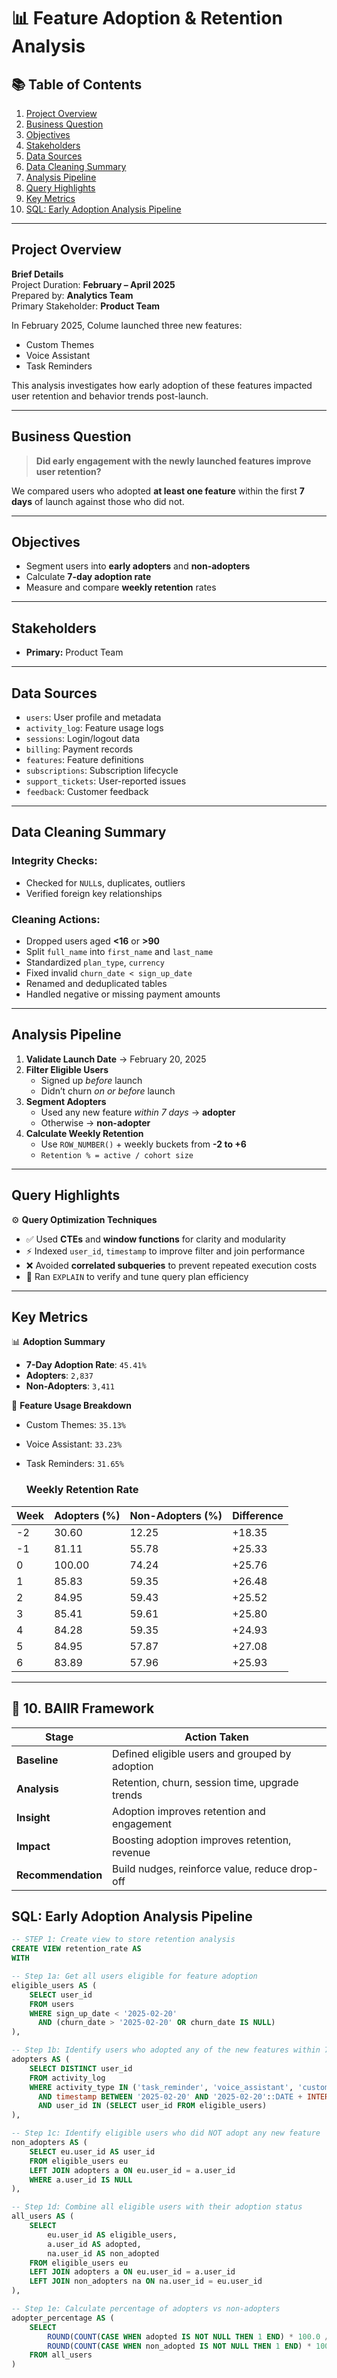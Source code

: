 # 📊 Feature Adoption & Retention Analysis

## 📚 Table of Contents
1. [Project Overview](#project-overview)
2. [Business Question](#business-question)
3. [Objectives](#objectives)
4. [Stakeholders](#stakeholders)
5. [Data Sources](#data-sources)
6. [Data Cleaning Summary](#data-cleaning-summary)
7. [Analysis Pipeline](#analysis-pipeline)
8. [Query Highlights](#query-highlights)
9. [Key Metrics](#key-metrics)
10. [SQL: Early Adoption Analysis Pipeline](#sql-early-adoption-analysis-pipeline)

---

## Project Overview

**Brief Details**  
Project Duration: **February – April 2025**  
Prepared by: **Analytics Team**  
Primary Stakeholder: **Product Team**

In February 2025, Colume launched three new features:
- Custom Themes  
- Voice Assistant  
- Task Reminders

This analysis investigates how early adoption of these features impacted user retention and behavior trends post-launch.

---

## Business Question

> **Did early engagement with the newly launched features improve user retention?**

We compared users who adopted **at least one feature** within the first **7 days** of launch against those who did not.

---

## Objectives

- Segment users into **early adopters** and **non-adopters**  
- Calculate **7-day adoption rate**  
- Measure and compare **weekly retention** rates  

---

## Stakeholders

- **Primary:** Product Team  

---

## Data Sources

- `users`: User profile and metadata  
- `activity_log`: Feature usage logs  
- `sessions`: Login/logout data  
- `billing`: Payment records  
- `features`: Feature definitions  
- `subscriptions`: Subscription lifecycle  
- `support_tickets`: User-reported issues  
- `feedback`: Customer feedback  

---

## Data Cleaning Summary

### Integrity Checks:
- Checked for `NULL`s, duplicates, outliers  
- Verified foreign key relationships  

### Cleaning Actions:
- Dropped users aged **<16** or **>90**  
- Split `full_name` into `first_name` and `last_name`  
- Standardized `plan_type`, `currency`  
- Fixed invalid `churn_date < sign_up_date`  
- Renamed and deduplicated tables  
- Handled negative or missing payment amounts  

---

## Analysis Pipeline

1. **Validate Launch Date** → February 20, 2025  
2. **Filter Eligible Users**
   - Signed up *before* launch  
   - Didn’t churn *on or before* launch  
3. **Segment Adopters**
   - Used any new feature *within 7 days* → **adopter**  
   - Otherwise → **non-adopter**  
4. **Calculate Weekly Retention**
   - Use `ROW_NUMBER()` + weekly buckets from **-2 to +6**
   - `Retention % = active / cohort size`

---

## Query Highlights

⚙️ **Query Optimization Techniques**
- ✅ Used **CTEs** and **window functions** for clarity and modularity  
- ⚡ Indexed `user_id`, `timestamp` to improve filter and join performance  
- ❌ Avoided **correlated subqueries** to prevent repeated execution costs  
- 🧠 Ran `EXPLAIN` to verify and tune query plan efficiency  

---

## Key Metrics

📊 **Adoption Summary**
- **7-Day Adoption Rate**: `45.41%`  
- **Adopters**: `2,837`  
- **Non-Adopters**: `3,411`  

📌 **Feature Usage Breakdown**
- Custom Themes: `35.13%`  
- Voice Assistant: `33.23%`  
- Task Reminders: `31.65%`

  ### Weekly Retention Rate

| Week | Adopters (%) | Non-Adopters (%) | Difference |
|------|---------------|------------------|------------|
| -2   | 30.60         | 12.25            | +18.35     |
| -1   | 81.11         | 55.78            | +25.33     |
|  0   | 100.00        | 74.24            | +25.76     |
|  1   | 85.83         | 59.35            | +26.48     |
|  2   | 84.95         | 59.43            | +25.52     |
|  3   | 85.41         | 59.61            | +25.80     |
|  4   | 84.28         | 59.35            | +24.93     |
|  5   | 84.95         | 57.87            | +27.08     |
|  6   | 83.89         | 57.96            | +25.93     |

---
## 🧠 10. BAIIR Framework

| **Stage**         | **Action Taken**                                              |
|-------------------|---------------------------------------------------------------|
| **Baseline**      | Defined eligible users and grouped by adoption                |
| **Analysis**      | Retention, churn, session time, upgrade trends                |
| **Insight**       | Adoption improves retention and engagement                    |
| **Impact**        | Boosting adoption improves retention, revenue                 |
| **Recommendation**| Build nudges, reinforce value, reduce drop-off                |


## SQL: Early Adoption Analysis Pipeline

```sql
-- STEP 1: Create view to store retention analysis
CREATE VIEW retention_rate AS 
WITH

-- Step 1a: Get all users eligible for feature adoption
eligible_users AS (
    SELECT user_id 
    FROM users
    WHERE sign_up_date < '2025-02-20' 
      AND (churn_date > '2025-02-20' OR churn_date IS NULL)
),

-- Step 1b: Identify users who adopted any of the new features within 7 days post-launch
adopters AS (
    SELECT DISTINCT user_id 
    FROM activity_log
    WHERE activity_type IN ('task_reminder', 'voice_assistant', 'custom_theme')
      AND timestamp BETWEEN '2025-02-20' AND '2025-02-20'::DATE + INTERVAL '7 days'
      AND user_id IN (SELECT user_id FROM eligible_users)
),

-- Step 1c: Identify eligible users who did NOT adopt any new feature
non_adopters AS (
    SELECT eu.user_id AS user_id 
    FROM eligible_users eu 
    LEFT JOIN adopters a ON eu.user_id = a.user_id
    WHERE a.user_id IS NULL
),

-- Step 1d: Combine all eligible users with their adoption status
all_users AS (
    SELECT 
        eu.user_id AS eligible_users, 
        a.user_id AS adopted, 
        na.user_id AS non_adopted
    FROM eligible_users eu 
    LEFT JOIN adopters a ON eu.user_id = a.user_id
    LEFT JOIN non_adopters na ON na.user_id = eu.user_id
),

-- Step 1e: Calculate percentage of adopters vs non-adopters
adopter_percentage AS (
    SELECT 
        ROUND(COUNT(CASE WHEN adopted IS NOT NULL THEN 1 END) * 100.0 / COUNT(eligible_users), 2) AS adopters_count,
        ROUND(COUNT(CASE WHEN non_adopted IS NOT NULL THEN 1 END) * 100.0 / COUNT(eligible_users), 2) AS non_adopters_count
    FROM all_users
)
